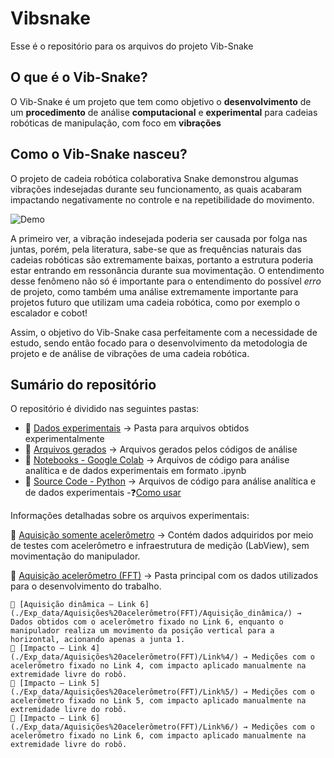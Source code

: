 # Vibsnake

Esse é o repositório para os arquivos do projeto Vib-Snake

## O que é o Vib-Snake?

O Vib-Snake é um projeto que tem como objetivo o **desenvolvimento** de um **procedimento** de análise **computacional** e **experimental** para cadeias robóticas de manipulação, com foco em **vibrações**

## Como o Vib-Snake nasceu?

O projeto de cadeia robótica colaborativa Snake demonstrou algumas vibrações indesejadas durante seu funcionamento, as quais acabaram impactando negativamente no controle e na repetibilidade do movimento.

![Demo](https://media2.giphy.com/media/v1.Y2lkPTc5MGI3NjExaTU2MGs2YmF0emp1Ynh0YmtqeTIxbndvYjQyM2JkdHhlcnBhdmpyMCZlcD12MV9pbnRlcm5hbF9naWZfYnlfaWQmY3Q9Zw/cV39IH964Rv7sl8dhB/giphy.gif)

A primeiro ver, a vibração indesejada poderia ser causada por folga nas juntas, porém, pela literatura, sabe-se que as frequências naturais das cadeias robóticas são extremamente baixas, portanto a estrutura poderia estar entrando em ressonância durante sua movimentação. O entendimento desse fenômeno não só é importante para o entendimento do possível _erro_ de projeto, como também uma análise extremamente importante para projetos futuro que utilizam uma cadeia robótica, como por exemplo o escalador e cobot!

Assim, o objetivo do Vib-Snake casa perfeitamente com a necessidade de estudo, sendo então focado para o desenvolvimento da metodologia de projeto e de análise de vibrações de uma cadeia robótica.

## Sumário do repositório

O repositório é dividido nas seguintes pastas:
- 📂 [Dados experimentais](./Exp_data/) → Pasta para arquivos obtidos experimentalmente
- 📝 [Arquivos gerados](./Export/) → Arquivos gerados pelos códigos de análise
- 📓 [Notebooks - Google Colab](./Google_colab/) → Arquivos de código para análise analítica e de dados experimentais em formato .ipynb
- 🧠 [Source Code - Python](./src/) → Arquivos de código para análise analítica e de dados experimentais -❓[Como usar](./src/README.md)

Informações detalhadas sobre os arquivos experimentais:

📂 [Aquisição somente acelerômetro](./Exp_data/Aquisição%20somente%20acelerômetro(Link6)/) → Contém dados adquiridos por meio de testes com acelerômetro e infraestrutura de medição (LabView), sem movimentação do manipulador.

📂 [Aquisição acelerômetro (FFT)](./Exp_data/Aquisições%20acelerômetro(FFT)/) → Pasta principal com os dados utilizados para o desenvolvimento do trabalho.

    📂 [Aquisição dinâmica – Link 6](./Exp_data/Aquisições%20acelerômetro(FFT)/Aquisição_dinâmica/) → Dados obtidos com o acelerômetro fixado no Link 6, enquanto o manipulador realiza um movimento da posição vertical para a horizontal, acionando apenas a junta 1.
    📂 [Impacto – Link 4](./Exp_data/Aquisições%20acelerômetro(FFT)/Link%4/) → Medições com o acelerômetro fixado no Link 4, com impacto aplicado manualmente na extremidade livre do robô.
    📂 [Impacto – Link 5](./Exp_data/Aquisições%20acelerômetro(FFT)/Link%5/) → Medições com o acelerômetro fixado no Link 5, com impacto aplicado manualmente na extremidade livre do robô.
    📂 [Impacto – Link 6](./Exp_data/Aquisições%20acelerômetro(FFT)/Link%6/) → Medições com o acelerômetro fixado no Link 6, com impacto aplicado manualmente na extremidade livre do robô.
